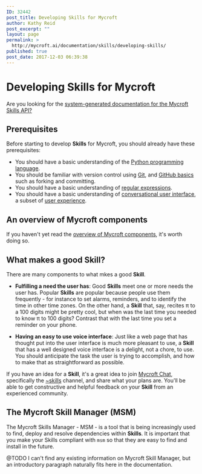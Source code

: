```yaml
---
ID: 32442
post_title: Developing Skills for Mycroft
author: Kathy Reid
post_excerpt: ""
layout: page
permalink: >
  http://mycroft.ai/documentation/skills/developing-skills/
published: true
post_date: 2017-12-03 06:39:38
---
```

# Developing Skills for Mycroft

Are you looking for the [system-generated documentation for the Mycroft Skills API?](http://mycroft-core.readthedocs.io/en/stable/)

## Prerequisites

Before starting to develop **Skills** for Mycroft, you should already have these prerequisites:

* You should have a basic understanding of the [Python programming language](https://www.python.org/).
* You should be familiar with version control using [Git](https://git-scm.com/book/en/v2/Getting-Started-About-Version-Control), and [GitHub basics](https://guides.github.com/activities/hello-world/) such as forking and committing.
* You should have a basic understanding of [regular expressions](https://regexr.com/).
* You should have a basic understanding of [conversational user interface](https://en.wikipedia.org/wiki/Voice_user_interface), a subset of [user experience](https://en.wikipedia.org/wiki/User_experience).

## An overview of Mycroft components

If you haven't yet read the [overview of Mycroft components](http://mycroft.ai/documentation/mycroft-software-hardware/), it's worth doing so. 

## What makes a good **Skill**?

There are many components to what mkes a good **Skill**.

* **Fulfilling a need the user has**: Good **Skills** meet one or more needs the user has. Popular **Skills** are popular because people use them frequently - for instance to set alarms, reminders, and to identify the time in other time zones. On the other hand, a **Skill** that, say, recites π to a 100 digits might be pretty cool, but when was the last time you needed to know π to 100 digits? Contrast that with the last time you set a reminder on your phone.

* **Having an easy to use voice interface**: Just like a web page that has thought put into the user interface is much more pleasant to use, a **Skill** that has a well designed voice interface is a delight, not a chore, to use. You should anticipate the task the user is trying to accomplish, and how to make that as straightforward as possible.

If you have an idea for a **Skill**, it's a great idea to join [Mycroft Chat](https://chat.mycroft.ai), specifically the [~skills](https://chat.mycroft.ai/community/channels/skills) channel, and share what your plans are. You'll be able to get constructive and helpful feedback on your **Skill** from an experienced community.

## The Mycroft Skill Manager (MSM)

The Mycroft Skills Manager - MSM - is a tool that is being increasingly used to find, deploy and resolve dependencies within **Skills**. It is important that you make your Skills compliant with `msm` so that they are easy to find and install in the future.

@TODO I can't find any existing information on Mycroft Skill Manager, but an introductory paragraph naturally fits here in the documentation.

